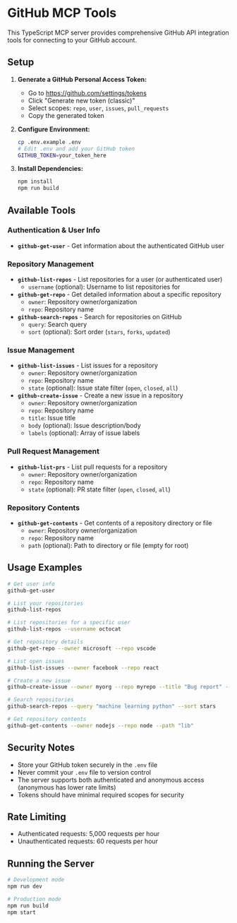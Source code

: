 # GitHub MCP Tools

This TypeScript MCP server provides comprehensive GitHub API integration tools for connecting to your GitHub account.

## Setup

1. **Generate a GitHub Personal Access Token:**
   - Go to https://github.com/settings/tokens
   - Click "Generate new token (classic)"
   - Select scopes: `repo`, `user`, `issues`, `pull_requests`
   - Copy the generated token

2. **Configure Environment:**
   ```bash
   cp .env.example .env
   # Edit .env and add your GitHub token
   GITHUB_TOKEN=your_token_here
   ```

3. **Install Dependencies:**
   ```bash
   npm install
   npm run build
   ```

## Available Tools

### Authentication & User Info
- **`github-get-user`** - Get information about the authenticated GitHub user

### Repository Management
- **`github-list-repos`** - List repositories for a user (or authenticated user)
  - `username` (optional): Username to list repositories for
- **`github-get-repo`** - Get detailed information about a specific repository
  - `owner`: Repository owner/organization
  - `repo`: Repository name
- **`github-search-repos`** - Search for repositories on GitHub
  - `query`: Search query
  - `sort` (optional): Sort order (`stars`, `forks`, `updated`)

### Issue Management
- **`github-list-issues`** - List issues for a repository
  - `owner`: Repository owner/organization
  - `repo`: Repository name
  - `state` (optional): Issue state filter (`open`, `closed`, `all`)
- **`github-create-issue`** - Create a new issue in a repository
  - `owner`: Repository owner/organization
  - `repo`: Repository name
  - `title`: Issue title
  - `body` (optional): Issue description/body
  - `labels` (optional): Array of issue labels

### Pull Request Management
- **`github-list-prs`** - List pull requests for a repository
  - `owner`: Repository owner/organization
  - `repo`: Repository name
  - `state` (optional): PR state filter (`open`, `closed`, `all`)

### Repository Contents
- **`github-get-contents`** - Get contents of a repository directory or file
  - `owner`: Repository owner/organization
  - `repo`: Repository name
  - `path` (optional): Path to directory or file (empty for root)

## Usage Examples

```bash
# Get user info
github-get-user

# List your repositories
github-list-repos

# List repositories for a specific user
github-list-repos --username octocat

# Get repository details
github-get-repo --owner microsoft --repo vscode

# List open issues
github-list-issues --owner facebook --repo react

# Create a new issue
github-create-issue --owner myorg --repo myrepo --title "Bug report" --body "Description of the bug"

# Search repositories
github-search-repos --query "machine learning python" --sort stars

# Get repository contents
github-get-contents --owner nodejs --repo node --path "lib"
```

## Security Notes

- Store your GitHub token securely in the `.env` file
- Never commit your `.env` file to version control
- The server supports both authenticated and anonymous access (anonymous has lower rate limits)
- Tokens should have minimal required scopes for security

## Rate Limiting

- Authenticated requests: 5,000 requests per hour
- Unauthenticated requests: 60 requests per hour

## Running the Server

```bash
# Development mode
npm run dev

# Production mode
npm run build
npm start
```